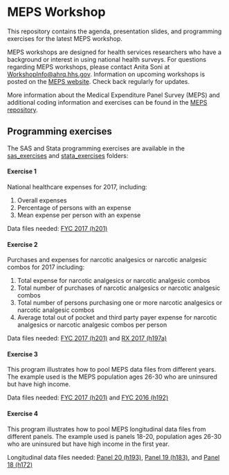 # MEPS Workshop

This repository contains the agenda, presentation slides, and programming exercises for the latest MEPS workshop.

MEPS workshops are designed for health services researchers who have a background or interest in using national health surveys. For questions regarding MEPS workshops, please contact Anita Soni at [WorkshopInfo@ahrq.hhs.gov](mailto:WorkshopInfo@ahrq.hhs.gov). Information on upcoming workshops is posted on the [MEPS website](https://meps.ahrq.gov/about_meps/workshops_events.jsp). Check back regularly for updates.


More information about the Medical Expenditure Panel Survey (MEPS) and additional coding information and exercises can be found in the [MEPS repository](https://github.com/HHS-AHRQ/MEPS).

## Programming exercises

The SAS and Stata programming exercises are available in the [sas_exercises](sas_exercises) and [stata_exercises](stata_exercises) folders:

#### Exercise 1

National healthcare expenses for 2017, including:
1. Overall expenses
2. Percentage of persons with an expense
3. Mean expense per person with an expense

Data files needed:
[FYC 2017 (h201)](https://meps.ahrq.gov/mepsweb/data_stats/download_data_files_detail.jsp?cboPufNumber=HC-201)


#### Exercise 2

Purchases and expenses for narcotic analgesics or narcotic analgesic combos for 2017 including:
1. Total expense for narcotic analgesics or narcotic analgesic combos
2. Total number of purchases of narcotic analgesics or narcotic analgesic combos
3. Total number of persons purchasing one or more narcotic analgesics or narcotic analgesic combos
4. Average total out of pocket and third party payer expense for narcotic analgesics or narcotic analgesic combos per person

Data files needed:
[FYC 2017 (h201)](https://meps.ahrq.gov/mepsweb/data_stats/download_data_files_detail.jsp?cboPufNumber=HC-201) and
[RX 2017 (h197a)](https://meps.ahrq.gov/mepsweb/data_stats/download_data_files_detail.jsp?cboPufNumber=HC-197A)

#### Exercise 3
This program illustrates how to pool MEPS data files from different years. The example used is the MEPS population ages 26-30 who are uninsured but have high income.

Data files needed:
[FYC 2017 (h201)](https://meps.ahrq.gov/mepsweb/data_stats/download_data_files_detail.jsp?cboPufNumber=HC-201) and
[FYC 2016 (h192)](https://meps.ahrq.gov/mepsweb/data_stats/download_data_files_detail.jsp?cboPufNumber=HC-192)

#### Exercise 4
This program illustrates how to pool MEPS longitudinal data files from different panels. The example used is panels 18-20, population ages 26-30 who are uninsured but have high income in the first year.

Longitudinal data files needed:
[Panel 20 (h193)](https://meps.ahrq.gov/mepsweb/data_stats/download_data_files_detail.jsp?cboPufNumber=HC-193),
[Panel 19 (h183)](https://meps.ahrq.gov/mepsweb/data_stats/download_data_files_detail.jsp?cboPufNumber=HC-183), and
[Panel 18 (h172)](https://meps.ahrq.gov/mepsweb/data_stats/download_data_files_detail.jsp?cboPufNumber=HC-172)

